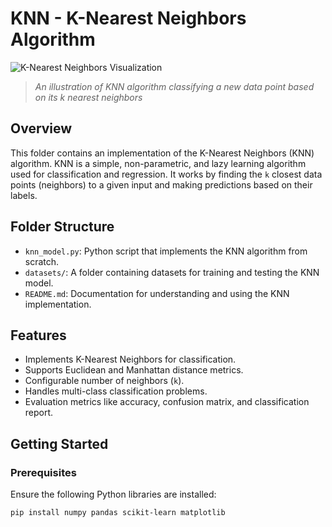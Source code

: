 # KNN - K-Nearest Neighbors Algorithm

![K-Nearest Neighbors Visualization](https://datascientest.com/en/files/2023/09/Illu-2-KNN.jpg)

> *An illustration of KNN algorithm classifying a new data point based on its k nearest neighbors*

## Overview

This folder contains an implementation of the K-Nearest Neighbors (KNN) algorithm. KNN is a simple, non-parametric, and lazy learning algorithm used for classification and regression. It works by finding the `k` closest data points (neighbors) to a given input and making predictions based on their labels.

## Folder Structure

- `knn_model.py`: Python script that implements the KNN algorithm from scratch.
- `datasets/`: A folder containing datasets for training and testing the KNN model.
- `README.md`: Documentation for understanding and using the KNN implementation.
  
## Features

- Implements K-Nearest Neighbors for classification.
- Supports Euclidean and Manhattan distance metrics.
- Configurable number of neighbors (`k`).
- Handles multi-class classification problems.
- Evaluation metrics like accuracy, confusion matrix, and classification report.

## Getting Started

### Prerequisites

Ensure the following Python libraries are installed:

```bash
pip install numpy pandas scikit-learn matplotlib

